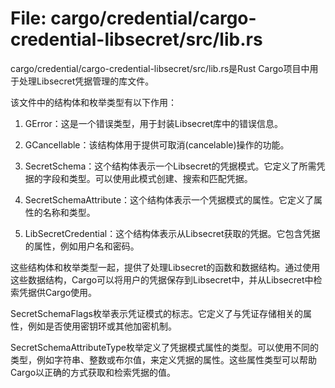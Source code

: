 # File: cargo/credential/cargo-credential-libsecret/src/lib.rs

cargo/credential/cargo-credential-libsecret/src/lib.rs是Rust Cargo项目中用于处理Libsecret凭据管理的库文件。

该文件中的结构体和枚举类型有以下作用：

1. GError：这是一个错误类型，用于封装Libsecret库中的错误信息。

2. GCancellable：该结构体用于提供可取消(cancelable)操作的功能。

3. SecretSchema：这个结构体表示一个Libsecret的凭据模式。它定义了所需凭据的字段和类型。可以使用此模式创建、搜索和匹配凭据。

4. SecretSchemaAttribute：这个结构体表示一个凭据模式的属性。它定义了属性的名称和类型。

5. LibSecretCredential：这个结构体表示从Libsecret获取的凭据。它包含凭据的属性，例如用户名和密码。

这些结构体和枚举类型一起，提供了处理Libsecret的函数和数据结构。通过使用这些数据结构，Cargo可以将用户的凭据保存到Libsecret中，并从Libsecret中检索凭据供Cargo使用。

SecretSchemaFlags枚举表示凭证模式的标志。它定义了与凭证存储相关的属性，例如是否使用密钥环或其他加密机制。

SecretSchemaAttributeType枚举定义了凭据模式属性的类型。可以使用不同的类型，例如字符串、整数或布尔值，来定义凭据的属性。这些属性类型可以帮助Cargo以正确的方式获取和检索凭据的值。

